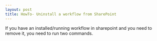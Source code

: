 ```yaml
---
layout: post
title: HowTo- Uninstall a workflow from SharePoint
---
```



<p>If you have an installed/running workflow in sharepoint and you need to remove it, you need to run two commands.&#160; </p>
